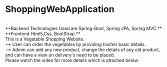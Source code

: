 # ShoppingWebApplication
<br>
**Backend Technologies Used are Spring-Boot, Spring JPA, Spring MVC.**<br>
**Frontend Html5,Css, BootStrap.**<br>
This is a Vegetable Shopping Website. <br>
--> User can order the vegetables by providing his/her basic details. <br>
--> Admin can add any new product, change the details of any old product, and can have a view on delivery's need to be placed. <br>
Please watch the video for more details which is attached below.
